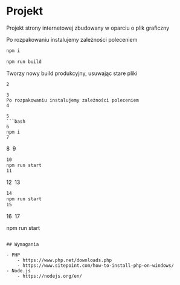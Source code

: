 # Projekt
Projekt strony internetowej zbudowany w oparciu o plik graficzny

Po rozpakowaniu instalujemy zależności poleceniem

```bash
npm i
```

```bash
npm run build 
```
Tworzy nowy build produkcyjny, usuwając stare pliki

```bash# template restaurant
2
​
3
Po rozpakowaniu instalujemy zależności poleceniem
4
​
5
```bash
6
npm i
7
```
8
​
9
```bash
10
npm run start
11
```
12
​
13
```bash
14
npm run start
15
```
16
​
17

npm run start
```

## Wymagania

- PHP
    - https://www.php.net/downloads.php
    - https://www.sitepoint.com/how-to-install-php-on-windows/
- Node.js
    - https://nodejs.org/en/
